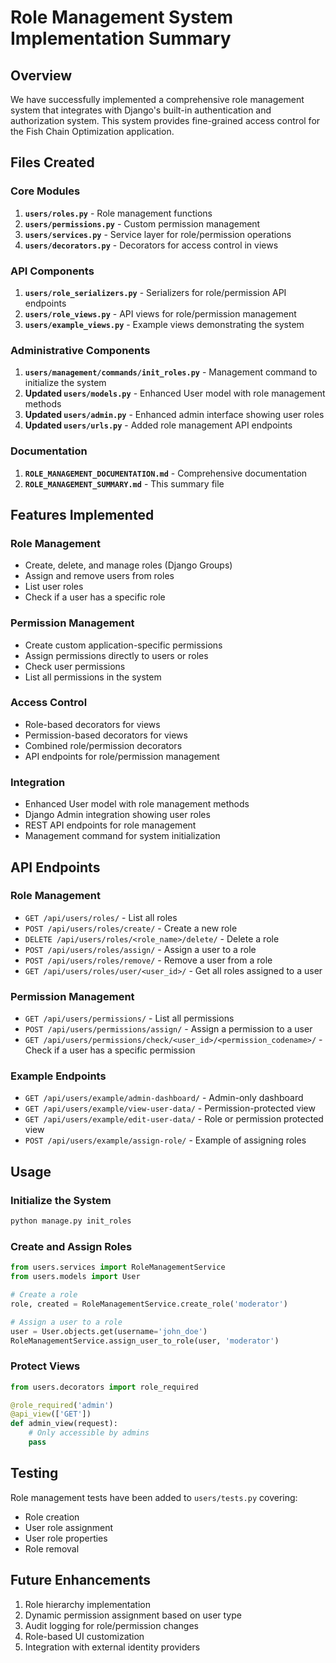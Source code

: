 # Role Management System Implementation Summary

## Overview

We have successfully implemented a comprehensive role management system that integrates with Django's built-in authentication and authorization system. This system provides fine-grained access control for the Fish Chain Optimization application.

## Files Created

### Core Modules

1. **`users/roles.py`** - Role management functions
2. **`users/permissions.py`** - Custom permission management
3. **`users/services.py`** - Service layer for role/permission operations
4. **`users/decorators.py`** - Decorators for access control in views

### API Components

1. **`users/role_serializers.py`** - Serializers for role/permission API endpoints
2. **`users/role_views.py`** - API views for role/permission management
3. **`users/example_views.py`** - Example views demonstrating the system

### Administrative Components

1. **`users/management/commands/init_roles.py`** - Management command to initialize the system
2. **Updated `users/models.py`** - Enhanced User model with role management methods
3. **Updated `users/admin.py`** - Enhanced admin interface showing user roles
4. **Updated `users/urls.py`** - Added role management API endpoints

### Documentation

1. **`ROLE_MANAGEMENT_DOCUMENTATION.md`** - Comprehensive documentation
2. **`ROLE_MANAGEMENT_SUMMARY.md`** - This summary file

## Features Implemented

### Role Management

- Create, delete, and manage roles (Django Groups)
- Assign and remove users from roles
- List user roles
- Check if a user has a specific role

### Permission Management

- Create custom application-specific permissions
- Assign permissions directly to users or roles
- Check user permissions
- List all permissions in the system

### Access Control

- Role-based decorators for views
- Permission-based decorators for views
- Combined role/permission decorators
- API endpoints for role/permission management

### Integration

- Enhanced User model with role management methods
- Django Admin integration showing user roles
- REST API endpoints for role management
- Management command for system initialization

## API Endpoints

### Role Management

- `GET /api/users/roles/` - List all roles
- `POST /api/users/roles/create/` - Create a new role
- `DELETE /api/users/roles/<role_name>/delete/` - Delete a role
- `POST /api/users/roles/assign/` - Assign a user to a role
- `POST /api/users/roles/remove/` - Remove a user from a role
- `GET /api/users/roles/user/<user_id>/` - Get all roles assigned to a user

### Permission Management

- `GET /api/users/permissions/` - List all permissions
- `POST /api/users/permissions/assign/` - Assign a permission to a user
- `GET /api/users/permissions/check/<user_id>/<permission_codename>/` - Check if a user has a specific permission

### Example Endpoints

- `GET /api/users/example/admin-dashboard/` - Admin-only dashboard
- `GET /api/users/example/view-user-data/` - Permission-protected view
- `GET /api/users/example/edit-user-data/` - Role or permission protected view
- `POST /api/users/example/assign-role/` - Example of assigning roles

## Usage

### Initialize the System

```bash
python manage.py init_roles
```

### Create and Assign Roles

```python
from users.services import RoleManagementService
from users.models import User

# Create a role
role, created = RoleManagementService.create_role('moderator')

# Assign a user to a role
user = User.objects.get(username='john_doe')
RoleManagementService.assign_user_to_role(user, 'moderator')
```

### Protect Views

```python
from users.decorators import role_required

@role_required('admin')
@api_view(['GET'])
def admin_view(request):
    # Only accessible by admins
    pass
```

## Testing

Role management tests have been added to `users/tests.py` covering:

- Role creation
- User role assignment
- User role properties
- Role removal

## Future Enhancements

1. Role hierarchy implementation
2. Dynamic permission assignment based on user type
3. Audit logging for role/permission changes
4. Role-based UI customization
5. Integration with external identity providers
